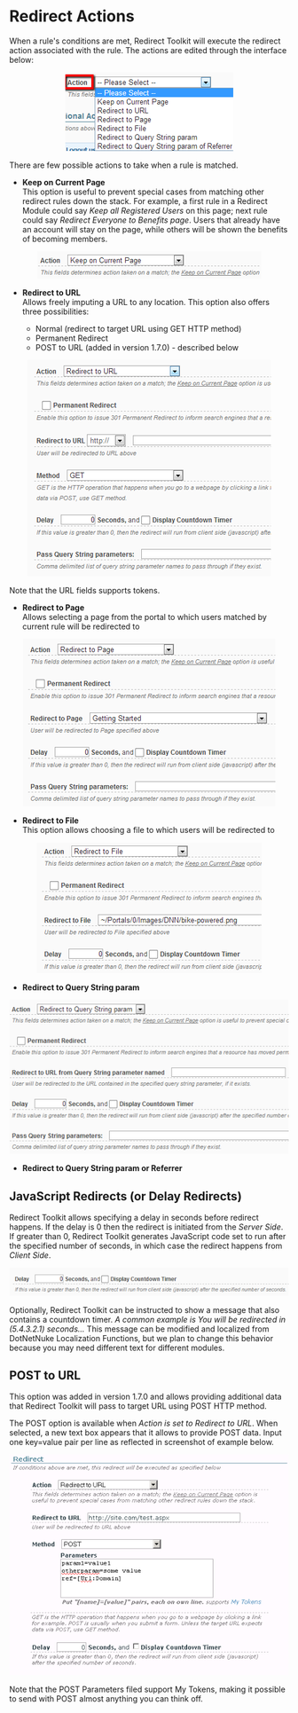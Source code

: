 # Redirect Actions

When a rule's conditions are met, Redirect Toolkit will execute the redirect action associated with the rule. The actions are edited through the interface below:

<div style="text-align:center">

![](../assets/redirect-actions.png)

</div>

There are few possible actions to take when a rule is matched.

* **Keep on Current Page**<br>
This option is useful to prevent special cases from matching other redirect rules down the stack. For example, a first rule in a Redirect Module could say *Keep all Registered Users* on this page; next rule could say *Redirect Everyone to Benefits page*. Users that already have an account will stay on the page, while others will be shown the benefits of becoming members.

<div style="text-align:center">

![](../assets/keep-on-current-page.png)

</div>


* **Redirect to URL**<br>
Allows freely imputing a URL to any location. This option also offers three possibilities:

    * Normal (redirect to target URL using GET HTTP method)
    * Permanent Redirect
    * POST to URL (added in version 1.7.0) - described below

<div style="text-align:center">

![](../assets/redirect-to-url.png)

</div>

Note that the URL fields supports tokens.

* **Redirect to Page**<br>
Allows selecting a page from the portal to which users matched by current rule will be redirected to

<div style="text-align:center">

![](../assets/redirect-to-page.png)

</div>

* **Redirect to File**<br>
This option allows choosing a file to which users will be redirected to

<div style="text-align:center">

![](../assets/redirect-to-file.png)

</div>

* **Redirect to Query String param**

<div style="text-align:center">

![](../assets/redirect-to-query-string-param.png)

</div>

* **Redirect to Query String param or Referrer**

## JavaScript Redirects (or Delay Redirects) 

Redirect Toolkit allows specifying a delay in seconds before redirect happens. If the delay is 0 then the redirect is initiated from the *Server Side*. If greater than 0, Redirect Toolkit generates JavaScript code set to run after the specified number of seconds, in which case the redirect happens from *Client Side*.

<div style="text-align:center">

![](../assets/delay-redirects.png)

</div>

Optionally, Redirect Toolkit can be instructed to show a message that also contains a countdown timer. *A common example is You will be redirected in (5.4.3.2.1) seconds...*
This message can be modified and localized from DotNetNuke Localization Functions, but we plan to change this behavior because you may need different text for different modules.

## POST to URL
This option was added in version 1.7.0 and allows providing additional data that Redirect Toolkit will pass to target URL using POST HTTP method.

The POST option is available when *Action is set to Redirect to URL*. When selected, a new text box appears that it allows to provide POST data. Input one key=value pair per line as reflected in screenshot of example below.

<div style="text-align:center">

![](../assets/redirect-toolkit-post-redirect.png)

</div>

Note that the POST Parameters filed support My Tokens, making it possible to send with POST almost anything you can think off.
